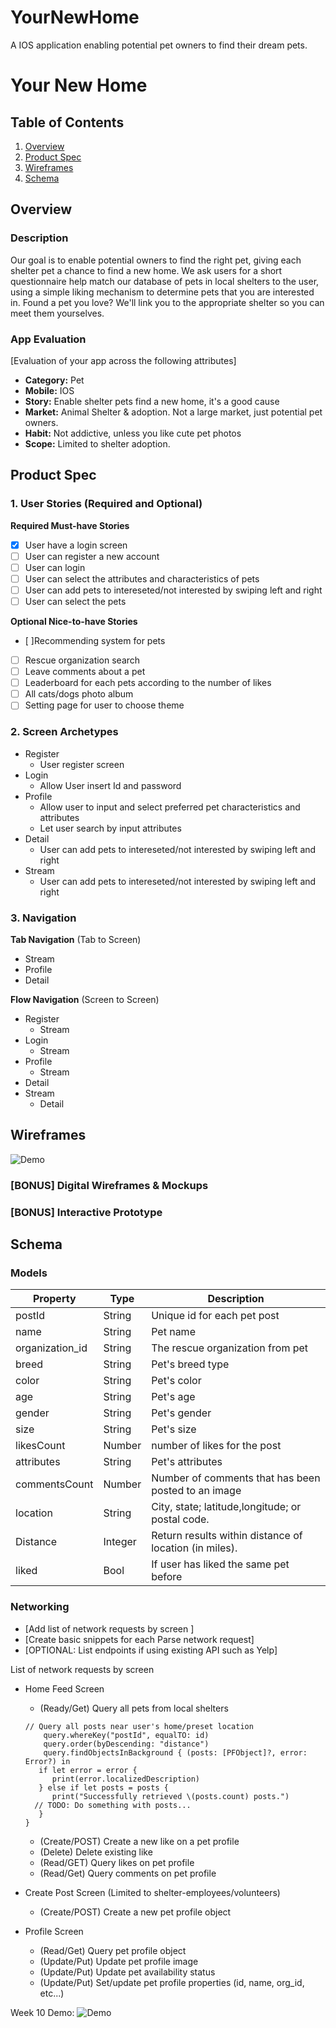 # YourNewHome
A IOS application enabling potential pet owners to find their dream pets.

# Your New Home

## Table of Contents
1. [Overview](#Overview)
1. [Product Spec](#Product-Spec)
1. [Wireframes](#Wireframes)
2. [Schema](#Schema)

## Overview
### Description
Our goal is to enable potential owners to find the right pet, giving each shelter pet a chance to find a new home. We ask users for a short questionnaire help match our database of pets in local shelters to the user, using a simple liking mechanism to determine pets that you are interested in. Found a pet you love? We'll link you to the appropriate shelter so you can meet them yourselves.

### App Evaluation
[Evaluation of your app across the following attributes]
- **Category:** Pet
- **Mobile:** IOS
- **Story:** Enable shelter pets find a new home, it's a good cause
- **Market:** Animal Shelter & adoption. Not a large market, just potential pet owners.
- **Habit:** Not addictive, unless you like cute pet photos
- **Scope:** Limited to shelter adoption. 

## Product Spec

### 1. User Stories (Required and Optional)

**Required Must-have Stories**
- [x] User have a login screen
- [ ] User can register a new account
- [ ] User can login 
- [ ] User can select the attributes and characteristics of pets 
- [ ] User can add pets to intereseted/not interested by swiping left and right
- [ ] User can select the pets 

**Optional Nice-to-have Stories**

- [ ]Recommending system for pets 
- [ ] Rescue organization search
- [ ] Leave comments about a pet
- [ ] Leaderboard for each pets according to the number of likes
- [ ] All cats/dogs photo album
- [ ] Setting page for user to choose theme

### 2. Screen Archetypes
* Register
   * User register screen
* Login 
   * Allow User insert Id and password 
* Profile
   * Allow user to input and select preferred pet characteristics and attributes
   * Let user search by input attributes
* Detail
    * User can add pets to intereseted/not interested by swiping left and right
* Stream
    * User can add pets to intereseted/not interested by swiping left and right



### 3. Navigation

**Tab Navigation** (Tab to Screen)

* Stream
* Profile
* Detail

**Flow Navigation** (Screen to Screen)

* Register
    * Stream
* Login 
    * Stream
* Profile
    * Stream
* Detail
* Stream
    * Detail

## Wireframes

![Demo](https://i.ibb.co/4gSL05w/Screen-Shot-2021-11-14-at-4-27-47-PM.png)

### [BONUS] Digital Wireframes & Mockups

### [BONUS] Interactive Prototype

## Schema 
### Models



| Property        | Type   | Description                                         |
| --------------- | ------ | --------------------------------------------------- |
| postId              | String | Unique id for each pet post                         |
| name            | String | Pet name                                            |
| organization_id | String | The rescue organization from pet                    |
| breed           | String | Pet's breed type                                    |
| color           | String | Pet's color                                         |
| age             | String | Pet's age                                           |
| gender          | String | Pet's gender                                        |
| size            | String | Pet's size                                          |
| likesCount      | Number | number of likes for the post                        |
| attributes      | String | Pet's attributes                                    |
| commentsCount   | Number | Number of comments that has been posted to an image |
| location |String|    City, state; latitude,longitude; or postal code.                                                 |
| Distance |Integer|    Return results within distance of location (in miles).                                                 |
| liked           | Bool   | If user has liked the same pet before               |




### Networking
- [Add list of network requests by screen ]
- [Create basic snippets for each Parse network request]
- [OPTIONAL: List endpoints if using existing API such as Yelp]

List of network requests by screen
* Home Feed Screen
    *  (Ready/Get) Query all pets from local shelters
    ```let query = PFQuery(className:＂Pet")
    // Query all posts near user's home/preset location  
        query.whereKey("postId", equalTO: id)
        query.order(byDescending: "distance")
        query.findObjectsInBackground { (posts: [PFObject]?, error: Error?) in
       if let error = error { 
          print(error.localizedDescription)
       } else if let posts = posts {
          print("Successfully retrieved \(posts.count) posts.")
      // TODO: Do something with posts...
       }
    }
    ```


    *  (Create/POST) Create a new like on a pet profile
    *  (Delete) Delete existing like
    *  (Read/GET) Query likes on pet profile
    *  (Read/Get) Query comments on pet profile

* Create Post Screen (Limited to shelter-employees/volunteers)
    * (Create/POST) Create a new pet profile object

* Profile Screen 
    * (Read/Get) Query pet profile object
    * (Update/Put) Update pet profile image
    * (Update/Put) Update pet availability status
    * (Update/Put) Set/update pet profile properties (id, name, org_id, etc...)

Week 10 Demo:
![Demo](https://imgur.com/a/QIaAQMU)
